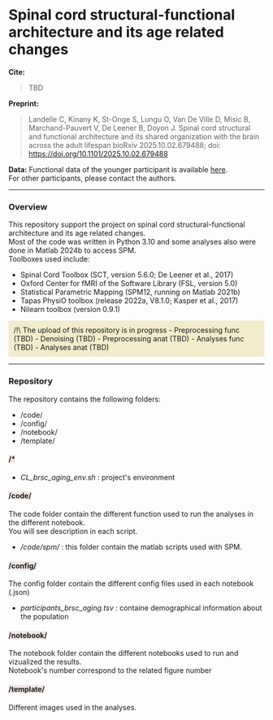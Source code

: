 # Spinal cord structural-functional architecture and its age related changes

**Cite:**
> TBD

**Preprint:**
>  Landelle C, Kinany K, St-Onge S, Lungu O, Van De Ville D, Misic B, Marchand-Pauvert V, De Leener B, Doyon J. 
Spinal cord structural and functional architecture and its shared organization with the brain across the adult lifespan 
bioRxiv 2025.10.02.679488;  doi: https://doi.org/10.1101/2025.10.02.679488

**Data:**
Functional data of the younger participant is available [here](https://openneuro.org/datasets/ds005075/).  
For other participants, please contact the authors.  

---
### Overview
This repository support the project on spinal cord structural-functional architecture and its age related changes.   
Most of the code was written in Python 3.10 and some analyses also were done in Matlab 2024b to access SPM.  
Toolboxes used include:
- Spinal Cord Toolbox (SCT, version 5.6.0; De Leener et al., 2017)  
- Oxford Center for fMRI of the Software Library (FSL, version 5.0)   
- Statistical Parametric Mapping (SPM12, running on Matlab 2021b)  
- Tapas PhysiO toolbox (release 2022a, V8.1.0; Kasper et al., 2017)  
- Nilearn toolbox (version 0.9.1)

<div style="background-color: #f2ebccff; padding: 10px;">
/!\ The upload of this repository is in progress    
- Preprocessing func (TBD)
- Denoising (TBD)
- Preprocessing anat (TBD)
- Analyses func (TBD)
- Analyses anat (TBD)
</div>

---  
### Repository  
The repository contains the following folders:  
- /code/
- /config/
- /notebook/
- /template/
  
    
#### <span style="background-color:#F0E8E6">/* </span>
- *CL_brsc_aging_env.sh* : project's environment


#### <span style="background-color:#F0E8E6">/code/ </span>
The code folder contain the different function used to run the analyses in the different notebook.  
You will see description in each script.  
- */code/spm/* : this folder contain the matlab scripts used with SPM. 

#### <span style="background-color:#F0E8E6">/config/ </span>
The config folder contain the different config files used in each notebook (.json)
- *participants_brsc_aging.tsv* : containe demographical information about the population


#### <span style="background-color:#F0E8E6">/notebook/ </span>
The notebook folder contain the different notebooks used to run and vizualized the results.  
Notebook's number correspond to the related figure number

#### <span style="background-color:#F0E8E6">/template/ </span>
Different images used in the analyses.

